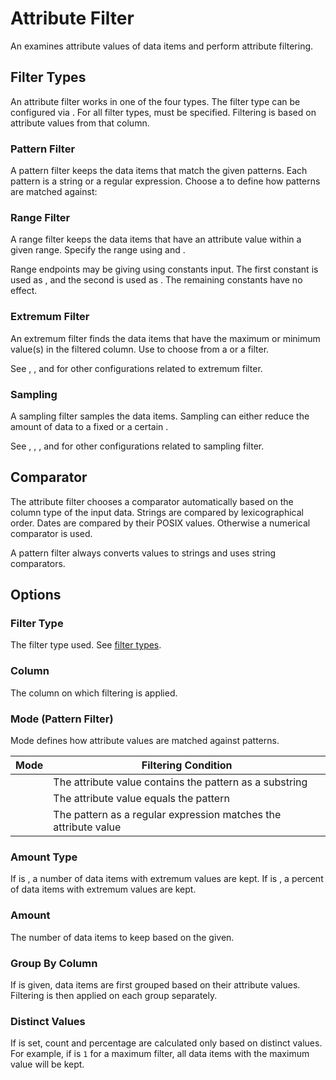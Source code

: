 # Attribute Filter
An <node-type type="attribute-filter"/> examines attribute values of data items and perform attribute filtering.

## Filter Types
An attribute filter works in one of the four types.
The filter type can be configured via <ui-prop node-type="attribute-filter" prop="filter-type"/>.
For all filter types, <ui-prop node-type="attribute-filter" prop="column"/> must be specified.
Filtering is based on attribute values from that column.

### Pattern Filter
A pattern filter keeps the data items that match the given patterns.
Each pattern is a string or a regular expression.
Choose a <ui-prop prop="mode"/> to define how patterns are matched against:

### Range Filter
A range filter keeps the data items that have an attribute value within a given range.
Specify the range using <ui-prop prop="min"/> and <ui-prop prop="max"/>.

Range endpoints may be giving using constants input.
The first constant is used as <ui-prop prop="min"/>,
and the second is used as <ui-prop prop="max"/>.
The remaining constants have no effect.

### Extremum Filter
An extremum filter finds the data items that have the maximum or minimum value(s) in the filtered column.
Use <ui-prop prop="criterion"/> to choose from a <ui-value text="Maximum"/> or a <ui-value text="Minimum"/> filter.

See <ui-prop prop="amount-type"/>, <ui-prop prop="amount"/>,
<ui-prop prop="group-by-column"/> and <ui-prop prop="distinct-values"/> for other configurations related to extremum filter.

### Sampling
A sampling filter samples the data items.
Sampling can either reduce the amount of data to a fixed <ui-prop prop="count"/> or a certain <ui-prop prop="percentage"/>.

See <ui-prop prop="amount-type"/>, <ui-prop prop="amount"/>,
<ui-prop prop="group-by-column"/>, and <ui-prop prop="distinct-values"/> for other configurations related to sampling filter.

## Comparator
The attribute filter chooses a comparator automatically based on the column type of the input data.
Strings are compared by lexicographical order.
Dates are compared by their POSIX values.
Otherwise a numerical comparator is used.

A pattern filter always converts values to strings and uses string comparators.


## Options

### Filter Type
The filter type used.
See [filter types](#filter-types).

### Column
The column on which filtering is applied.

### Mode (Pattern Filter)
Mode defines how attribute values are matched against patterns.

| Mode | Filtering Condition |
|:---:| --- |
| <ui-value text="Substring"/> | The attribute value contains the pattern as a substring |
| <ui-value text="Full String"/> | The attribute value equals the pattern |
| <ui-value text="Regular Expression"/> | The pattern as a regular expression matches the attribute value |


### Amount Type
If <ui-prop prop="amount-type"/> is <ui-value text="Count"/>, a <ui-value text="Count"/> number of data items with extremum values are kept.
If <ui-prop prop="amount-type"/> is <ui-value text="Percentage"/>, a <ui-value text="Percentage"/> percent of data items with extremum values are kept.

### Amount
The number of data items to keep based on the <ui-prop prop="amount-type"/> given.

### Group By Column
If <ui-prop prop="group-by-column"/> is given, data items are first grouped based on their attribute values.
Filtering is then applied on each group separately.

### Distinct Values
If <ui-prop prop="distinct-values"/> is set, count and percentage are calculated only based on distinct values.
For example, if <ui-prop prop="count"/> is `1` for a maximum filter, all data items with the maximum value will be kept.
